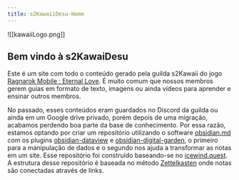 ```yaml
---
title: s2KawaiiDesu-Home
---
```


![[kawaiiLogo.png]]
## Bem vindo à s2KawaiDesu

Este é um site com todo o conteúdo gerado pela guilda s2Kawaii do jogo [Ragnarok Mobile : Eternal Love](https://na.ragnaroketernallove.com). É muito comum que nossos membros gerem guias em formato de texto, imagens ou ainda vídeos para aprender e ensinar outros membros. 

No passado, esses conteúdos eram guardados no Discord da guilda ou ainda em um Google drive privado, porém depois de uma migração, acabamos perdendo boa parte da base de conhecimento. Por essa razão, estamos optando por criar um repositório utilizando o software [obsidian.md](https://obsidian.md) com os plugins [obsidian-dataview](https://blacksmithgu.github.io/obsidian-dataview/) e [obsidian-digital-garden](https://github.com/oleeskild/obsidian-digital-garden), o primeiro para a manipulação de dados e o segundo nos ajuda a transformar as notas em um site. Esse repositório foi construído baseando-se no [icewind.quest](https://icewind.quest). A estrutura desse repositório é baseada no método [Zettelkasten](https://zettelkasten.de) onde notas são conectadas através de links.